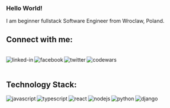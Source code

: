 ### Hello World!

I am beginner fullstack Software Engineer from Wroclaw, Poland.




[//]: # (- .....)

[//]: # (- .....)

## Connect with me:
<br>[<img align="left" alt="linked-in" src="https://img.shields.io/badge/linkedin-%230077B5.svg?&style=for-the-badge&logo=linkedin&logoColor=white" />](https://www.linkedin.com/in/andrzej-%C5%82yko-900299241/)
[<img align="left" alt="facebook" src="https://img.shields.io/badge/facebook-%231877F2.svg?&style=for-the-badge&logo=facebook&logoColor=white" />](https://www.facebook.com/marian.lyko/)[<img align="left" alt="twitter" src="https://img.shields.io/badge/twitter-%231DA1F2.svg?&style=for-the-badge&logo=twitter&logoColor=white" />](https://twitter.com/Andrzej58039049)[<img align="left" alt="codewars" src="https://img.shields.io/badge/-CodeWars-red?style=for-the-badge&logo=CodeWars" />](https://www.codewars.com/users/AndrewLyko)<br>
<br>
## Technology Stack:
<img align="left" alt="javascript" src="https://img.shields.io/badge/javascript-yellow.svg?&style=for-the-badge&logo=javascript&logoColor=white" />
<img align="left" alt="typescript" src="https://img.shields.io/badge/typescript-blue.svg?&style=for-the-badge&logo=typescript&logoColor=white" />
<img align="left" alt="react" src="https://img.shields.io/badge/react%20-%2320232a.svg?&style=for-the-badge&logo=react&logoColor=%2361DAFB" />
<img align="left" alt="nodejs" src="https://img.shields.io/badge/node.js%20-%2343853D.svg?&style=for-the-badge&logo=node.js&logoColor=white" />
<img align="left" alt="python" src="https://img.shields.io/badge/python(basics)-%31DA1F2.svg?&style=for-the-badge&logo=python&logoColor=white" />
<img align="left" alt="django" src="https://img.shields.io/badge/-Django-lightgrey?style=for-the-badge&logo=Django" />
<br>
<br>


